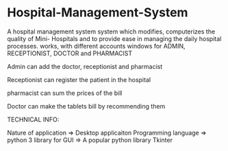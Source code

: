 # Hospital-Management-System
A hospital management system system which modifies, computerizes the quality of Mini- Hospitals and to provide ease in managing the daily hospital processes.
works, with different accounts windows for ADMIN,
RECEPTIONIST, DOCTOR and PHARMACIST

Admin can add the doctor, receptionist and pharmacist

Receptionist can register the patient in the hospital

pharmacist can sum the prices of the bill

Doctor can make the tablets bill by recommending them

TECHNICAL INFO:

Nature of application => Desktop applicaiton
Programming language => python 3
library for GUI => A popular python library Tkinter

